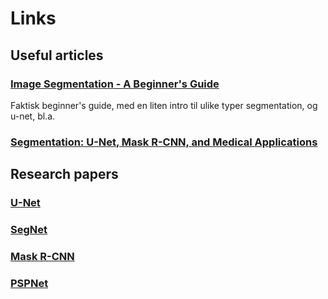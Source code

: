 # Links

## Useful articles

### [Image Segmentation - A Beginner's Guide](https://medium.com/@raj.pulapakura/image-segmentation-a-beginners-guide-0ede91052db7)

Faktisk beginner's guide, med en liten intro til ulike typer segmentation, og u-net, bl.a.

### [Segmentation: U-Net, Mask R-CNN, and Medical Applications](https://glassboxmedicine.com/2020/01/21/segmentation-u-net-mask-r-cnn-and-medical-applications/)

## Research papers

### [U-Net](http://arxiv.org/pdf/1505.04597)

### [SegNet](https://arxiv.org/pdf/1511.00561)

### [Mask R-CNN](https://arxiv.org/pdf/1703.06870)

### [PSPNet](https://arxiv.org/pdf/1612.01105)
